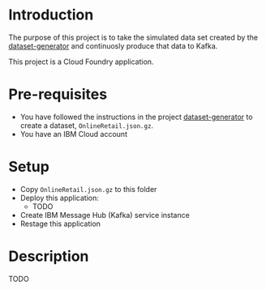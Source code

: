 # Introduction

The purpose of this project is to take the simulated data set created by the [dataset-generator](https://github.com/ibm-cloud-streaming-retail-demo/dataset-generator) and continuosly produce that data to Kafka.

This project is a Cloud Foundry application.

# Pre-requisites

- You have followed the instructions in the project [dataset-generator](https://github.com/ibm-cloud-streaming-retail-demo/dataset-generator) to create a dataset, `OnlineRetail.json.gz`.
- You have an IBM Cloud account

# Setup

- Copy `OnlineRetail.json.gz` to this folder
- Deploy this application:
  - TODO
- Create IBM Message Hub (Kafka) service instance
- Restage this application

# Description

TODO

